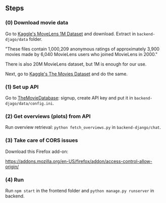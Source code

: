 ## Steps

### (0) Download movie data

Go to [Kaggle's MoveLens 1M Dataset](https://www.kaggle.com/datasets/odedgolden/movielens-1m-dataset) and download. Extract in `backend-djago/data` folder.

"These files contain 1,000,209 anonymous ratings of approximately 3,900 movies
made by 6,040 MovieLens users who joined MovieLens in 2000."

There is also 20M MovieLens dataset, but 1M is enough for our use.

Next, go to [Kaggle's The Movies Dataset](https://www.kaggle.com/datasets/rounakbanik/the-movies-dataset) and do the same.

### (1) Set up API

Go to [TheMovieDatabase](https://www.themoviedb.org/): signup, create API key and put it in `backend-djago/data/config.ini`.

### (2) Get overviews (plots) from API

Run overview retrieval: `python fetch_overviews.py` in `backend-django/chat`.

### (3) Take care of CORS issues

Download this Firefox add-on:

https://addons.mozilla.org/en-US/firefox/addon/access-control-allow-origin/

### (4) Run

Run `npm start` in the frontend folder and `python manage.py runserver` in backend.

